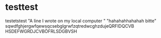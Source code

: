 # testtest
testetstest
"A line I wrote on my local computer  " 
"hahahahhahahah bitte" 
sqwdfghjergwfqewsqcsebglgrwfzqtredwcghzdujeQRFIDQCVB HSDEFWGRDJCVBÖFRLSDGBVSH